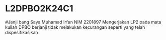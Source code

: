 # L2DPBO2K24C1

#Janji bang
Saya Muhamad Irfan NIM 2201897 Mengerjakan LP2 pada mata kuliah DPBO berjanji tidak melakukan kecurangan seperti yang telah dispesifikasikan
